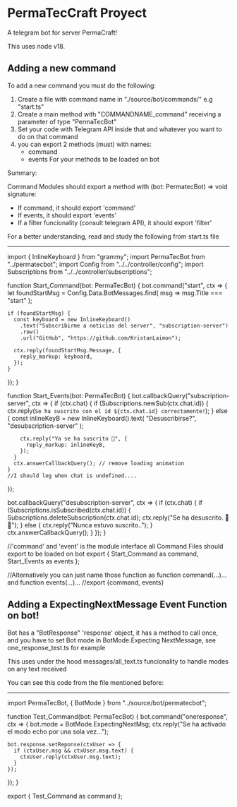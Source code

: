 # PermaTecCraft Proyect

A telegram bot for server PermaCraft!

This uses node v18.

## Adding a new command

To add a new command you must do the following:

1. Create a file with command name in "./source/bot/commands/" e.g "start.ts"
2. Create a main method with "COMMANDNAME_command" receiving a parameter of type "PermaTecBot"
3. Set your code with Telegram API inside that and whatever you want to do on that command
4. you can export 2 methods (must) with names:
   - command
   - events
     For your methods to be loaded on bot

Summary:

Command Modules should export a method with (bot: PermatecBot) => void signature:

- If command, it should export 'command'
- If events, it should export 'events'
- If a filter funcionality (consult telegram API), it should export 'filter'

For a better understanding, read and study the following from start.ts file

---

import { InlineKeyboard } from "grammy";
import PermaTecBot from "../permatecbot";
import Config from "../../controller/config";
import Subscriptions from "../../controller/subscriptions";

function Start_Command(bot: PermaTecBot) {
bot.command("start", ctx => {
let foundStartMsg = Config.Data.BotMessages.find(
msg => msg.Title === "start"
);

    if (foundStartMsg) {
      const keyboard = new InlineKeyboard()
        .text("Subscribirme a noticias del server", "subscription-server")
        .row()
        .url("GitHub", "https://github.com/KristanLaimon");

      ctx.reply(foundStartMsg.Message, {
        reply_markup: keyboard,
      });
    }

});
}

function Start_Events(bot: PermaTecBot) {
bot.callbackQuery("subscription-server", ctx => {
if (ctx.chat) {
if (Subscriptions.newSub(ctx.chat.id)) {
ctx.reply(`Se ha suscrito con el id ${ctx.chat.id} correctamente!`);
} else {
const inlineKeyB = new InlineKeyboard().text(
"Desuscribirse?",
"desubscription-server"
);

        ctx.reply("Ya se ha suscrito 🦊", {
          reply_markup: inlineKeyB,
        });
      }
      ctx.answerCallbackQuery(); // remove loading animation
    }
    //I should log when chat is undefined....

});

bot.callbackQuery("desubscription-server", ctx => {
if (ctx.chat) {
if (Subscriptions.isSubscribed(ctx.chat.id)) {
Subscriptions.deleteSubscription(ctx.chat.id);
ctx.reply("Se ha desuscrito. 🦊😢");
} else {
ctx.reply("Nunca estuvo suscrito..");
}
ctx.answerCallbackQuery();
}
});
}

//'command' and 'event' is the module interface all Command Files should export to be loaded on bot
export { Start_Command as command, Start_Events as events };

//Alternatively you can just name those function as function command(...)... and function events(...)...
//export {command, events}

## Adding a ExpectingNextMessage Event Function on bot!

Bot has a "BotResponse" 'response' object, it has a method to call once, and
you have to set Bot mode in BotMode.Expecting NextMessage, see one_response_test.ts for example

This uses under the hood messages/all_text.ts funcionality to handle modes on any text received

You can see this code from the file mentioned before:

---

import PermaTecBot, { BotMode } from "../source/bot/permatecbot";

function Test_Command(bot: PermaTecBot) {
bot.command("oneresponse", ctx => {
bot.mode = BotMode.ExpectingNextMsg;
ctx.reply("Se ha activado el modo echo por una sola vez...");

    bot.response.setReponse(ctxUser => {
      if (ctxUser.msg && ctxUser.msg.text) {
        ctxUser.reply(ctxUser.msg.text);
      }
    });

});
}

export { Test_Command as command };
